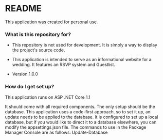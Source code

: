 # README #

This application was created for personal use.

### What is this repository for? ###

* This repository is not used for development. It is simply a way to display the project's source code.

* This application is intended to serve as an informational website for a wedding. It features an RSVP system and Guestlist.

* Version 1.0.0

### How do I get set up? ###

This application runs on ASP .NET Core 1.1

It should come with all required components. The only setup should be the database. This application uses a code-first approach, so to set it up, an update needs to be applied to the database. It is configured to set up a local database, but if you would like to direct it to a database elsewhere, you can modify the appsettings.json file.
The commands to use in the Package Manager Console are as follows:
Update-Database
